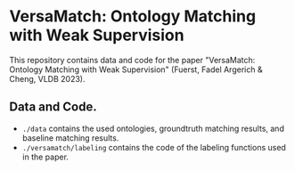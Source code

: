 # VersaMatch: Ontology Matching with Weak Supervision

This repository contains data and code for the paper "VersaMatch: Ontology Matching with Weak Supervision" (Fuerst, Fadel Argerich & Cheng, VLDB 2023).

## Data and Code.

- `./data` contains the used ontologies, groundtruth matching results, and baseline matching results.
- `./versamatch/labeling` contains the code of the labeling functions used in the paper.